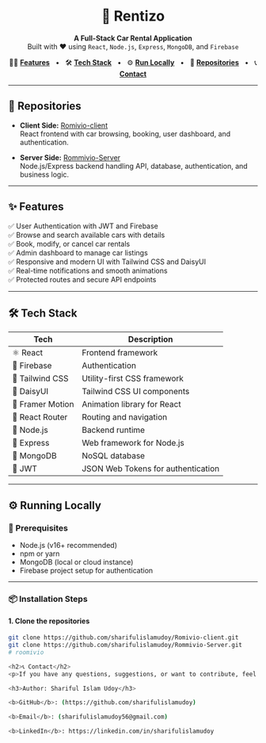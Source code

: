 <h1 align="center">
  🚗 Rentizo
</h1>

<p align="center">
  <b>A Full-Stack Car Rental Application</b><br />
  Built with ❤️ using <code>React</code>, <code>Node.js</code>, <code>Express</code>, <code>MongoDB</code>, and <code>Firebase</code>
</p>

<p align="center">
  🧑‍💻 <a href="#features"><b>Features</b></a> &nbsp; • &nbsp;
  🛠️ <a href="#tech-stack"><b>Tech Stack</b></a> &nbsp; • &nbsp;
  ⚙️ <a href="#running-locally"><b>Run Locally</b></a> &nbsp; • &nbsp;
  📂 <a href="#repositories"><b>Repositories</b></a> &nbsp; • &nbsp;
  📞 <a href="#contact"><b>Contact</b></a>
</p>

---

## 📂 Repositories

- **Client Side:** [Romivio-client](https://github.com/sharifulislamudoy/Romivio-client)  
  React frontend with car browsing, booking, user dashboard, and authentication.

- **Server Side:** [Rommivio-Server](https://github.com/sharifulislamudoy/Rommivio-Server)  
  Node.js/Express backend handling API, database, authentication, and business logic.

---

## ✨ Features

✅ User Authentication with JWT and Firebase  
✅ Browse and search available cars with details  
✅ Book, modify, or cancel car rentals  
✅ Admin dashboard to manage car listings  
✅ Responsive and modern UI with Tailwind CSS and DaisyUI  
✅ Real-time notifications and smooth animations  
✅ Protected routes and secure API endpoints  

---

## 🛠️ Tech Stack

| Tech             | Description                           |
|------------------|-------------------------------------|
| ⚛️ React          | Frontend framework                  |
| 🔐 Firebase       | Authentication                     |
| 🎨 Tailwind CSS   | Utility-first CSS framework         |
| 🌈 DaisyUI        | Tailwind CSS UI components          |
| 💫 Framer Motion | Animation library for React         |
| 🎯 React Router   | Routing and navigation              |
| 🔧 Node.js        | Backend runtime                    |
| 🚀 Express        | Web framework for Node.js           |
| 🍃 MongoDB        | NoSQL database                     |
| 🔑 JWT            | JSON Web Tokens for authentication  |

---

## ⚙️ Running Locally

### 🔧 Prerequisites

- Node.js (v16+ recommended)  
- npm or yarn  
- MongoDB (local or cloud instance)  
- Firebase project setup for authentication

---

### 📦 Installation Steps

#### 1. Clone the repositories

```bash
git clone https://github.com/sharifulislamudoy/Romivio-client.git
git clone https://github.com/sharifulislamudoy/Rommivio-Server.git
# roomivio

<h2>📞 Contact</h2>
<p>If you have any questions, suggestions, or want to contribute, feel free to reach out!</p>

<h3>Author: Shariful Islam Udoy</h3>

<b>GitHub</b>: (https://github.com/sharifulislamudoy)

<b>Email</b>: (sharifulislamudoy56@gmail.com)

<b>LinkedIn</b>: https://linkedin.com/in/sharifulislamudoy
